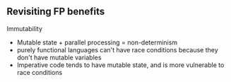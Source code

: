 ## Revisiting FP benefits

Immutability
- Mutable state + parallel processing = non-determinism
- purely functional languages can't have race conditions because they don't have mutable variables
- Imperative code tends to have mutable state, and is more vulnerable to race conditions
